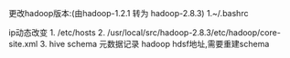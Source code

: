 更改hadoop版本:(由hadoop-1.2.1 转为 hadoop-2.8.3)
	1.~/.bashrc


ip动态改变
	1. /etc/hosts
	2. /usr/local/src/hadoop-2.8.3/etc/hadoop/core-site.xml 
	3. hive schema 元数据记录 hadoop hdsf地址,需要重建schema
